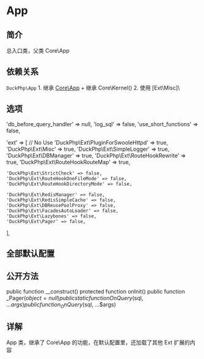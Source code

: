 # App

## 简介
总入口类，父类 Core\App
## 依赖关系
`DuckPhp\App` 
    1. 继承 [Core\App]()
        + 继承 Core\Kernel()
    2. 使用 [Ext\Misc]\

## 选项
'db_before_query_handler' => null,
'log_sql' => false,
'use_short_functions' => false,

'ext' => [
    // No Use 'DuckPhp\Ext\PluginForSwooleHttpd' => true,
    'DuckPhp\Ext\Misc' => true,
    'DuckPhp\Ext\SimpleLogger' => true,
    'DuckPhp\Ext\DBManager' => true,
    'DuckPhp\Ext\RouteHookRewrite' => true,
    'DuckPhp\Ext\RouteHookRouteMap' => true,
    
    'DuckPhp\Ext\StrictCheck' => false,
    'DuckPhp\Ext\RouteHookOneFileMode' => false,
    'DuckPhp\Ext\RouteHookDirectoryMode' => false,
    
    'DuckPhp\Ext\RedisManager' => false,
    'DuckPhp\Ext\RedisSimpleCache' => false,
    'DuckPhp\Ext\DBReusePoolProxy' => false,
    'DuckPhp\Ext\FacadesAutoLoader' => false,
    'DuckPhp\Ext\Lazybones' => false,
    'DuckPhp\Ext\Pager' => false,
],
## 全部默认配置

## 公开方法

public function __construct()
protected function onInit()
public function _Pager($object = null)
public static function OnQuery($sql, ...$args)
public function _OnQuery($sql, ...$args)
## 详解

App 类，继承了 Core\App 的功能，在默认配置里，还加载了其他 Ext 扩展的内容

